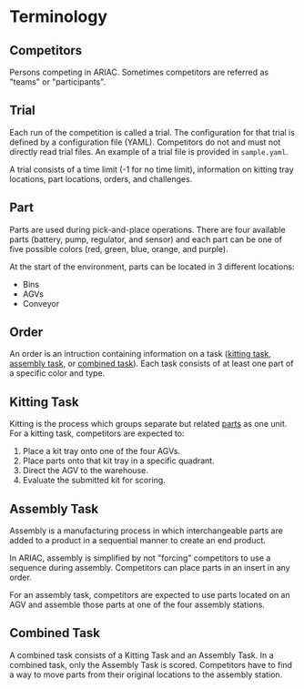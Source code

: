 # Terminology

## Competitors

Persons competing in ARIAC. Sometimes competitors are referred as "teams" or "participants".


## Trial

Each run of the competition is called a trial. The configuration for that trial is defined by a
configuration file (YAML). Competitors do not and must not directly read trial files. An example of a trial file is
provided in `sample.yaml`.

A trial consists of a time limit (-1 for no time limit), information on kitting tray locations,
part locations, orders, and challenges.

## Part

Parts are used during pick-and-place operations. There are four available parts (battery, pump, regulator, and sensor) and each part 
can be one of five possible colors (red, green, blue, orange, and purple).

At the start of the environment, parts can be located in 3 different locations:
  - Bins
  - AGVs
  - Conveyor

## Order

An order is an intruction containing information on a task ([kitting task](#kitting-task), [assembly task](#assembly-task), or [combined task](#combined-task)). Each task consists of at least one part of a specific color and type. 

## Kitting Task

Kitting is the process which groups separate but related [parts](#part) as one unit. For a kitting task, competitors are expected to: 

1. Place a kit tray onto one of the four AGVs.
2. Place parts onto that kit tray in a specific quadrant.
3. Direct the AGV to the warehouse.
4. Evaluate the submitted kit for scoring.



## Assembly Task

Assembly is a manufacturing process in which interchangeable parts are added to a product in a sequential manner to create an end product. 

In ARIAC, assembly is simplified by not "forcing" competitors to use a sequence during assembly. Competitors can place parts in an insert in any order.

For an assembly task, competitors are expected to use parts located on an AGV and assemble those parts at one of the four assembly stations.

## Combined Task

A combined task consists of a Kitting Task and an Assembly Task. In a combined task, only the Assembly Task is scored. Competitors have to find a way to move parts from their original locations to the assembly station.

<!-- ### Announcement
An order has unique ID and can be announced from one of the following conditions:
- **Time**: Time since the start of the competition
- **On part placement**: When a part is placed in a kitting tray or in an insert.
- **On submission**: When another order has been submitted.

### Priority
An order has a priority. When set to `false` the order is a regular order and when
set to `true`, the order is of high priority.

### Examples
An example of an order consisting of a kitting task is provided below.

```yaml
orders:
  - id: 'MMB30H56'
    type: 'kitting'
    announcement:
      time_condition: 0
    priority: false
    challenges:
      flipped_part:
        quadrant: 1
    kitting_task:
      agv_number: 2
      tray_id: 3
      destination: 'warehouse'
      products:
        - type: 'battery'
          color: 'blue'
          quadrant: 1
        - type: 'pump'
          color: 'red'
          quadrant: 3
```

An example of an order consisting of an assembly task is provided below.

```yaml
orders:
  - id: '1X7K29EV'
    type: 'assembly'
    announcement:
      part_place_condition:
        color: 'green'
        type: 'sensor'
        agv: 4
    priority: true
    assembly_task:
      agv_number: [4]
      station: 'as4'
      products:
        - type: 'sensor'
          color: 'green'
          assembled_pose: # relative to breifcase frame
            xyz: [0.405, 0.164, 0.110]
            rpy: ['pi/2', 0, 0]
          assembly_direction: [-1, 0, 0] # unit vector in briefcase frame
```

An example of an order consisting of a combined task is provided below.
```yaml
- id: '2Y7K29EV'
    type: 'combined'
    announcement:
      submission_condition:
        order_id: '1X7K29EV'
    priority: false
    combined_task:
      station: 'as2'
      products:
        - type: 'sensor'
          color: 'blue'
          assembled_pose: # relative to briefcase frame
            xyz: [0.405, 0.164, 0.110]
            rpy: ['pi/2', 0, 0]
          assembly_direction: [-1, 0, 0] # unit vector in briefcase frame
``` -->
